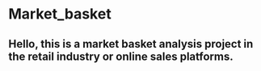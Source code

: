 # Market_basket

## Hello, this is a market basket analysis project in the retail industry or online sales platforms.
